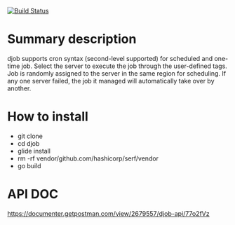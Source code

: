 [![Build Status](https://travis-ci.org/HZ89/djob.svg?branch=master)](https://travis-ci.org/HZ89/djob)

# Summary description
djob supports cron syntax (second-level supported) for scheduled and one-time job. Select the
server to execute the job through the user-defined tags. Job is randomly assigned to the server in the 
same region for scheduling. If any one server failed, the job it managed will automatically take over 
by another.
# How to install
* git clone
* cd djob
* glide install
* rm -rf vendor/github.com/hashicorp/serf/vendor
* go build
# API DOC
https://documenter.getpostman.com/view/2679557/djob-api/77o2fVz
